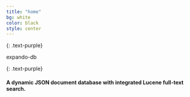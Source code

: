 ```yaml
---
title: "home"
bg: white
color: black
style: center
---
```


{: .text-purple}

<span class="fa-stack subtlecircle" style="font-size:100px; background:rgba(255,166,0,0.1)">
  <i class="fa fa-circle fa-stack-2x text-white"></i>
  <i class="fa fa-bicycle fa-stack-1x text-orange"></i>
</span>

expando-db

{: .text-purple}


#### A dynamic JSON document database with integrated Lucene full-text search.
